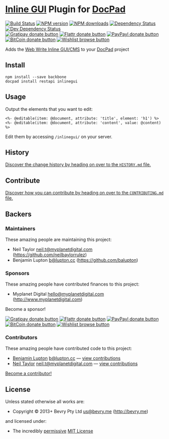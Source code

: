 # [Inline GUI](https://github.com/webwrite/inlinegui) Plugin for [DocPad](http://docpad.org)

<!-- BADGES/ -->

[![Build Status](https://img.shields.io/travis/docpad/docpad-plugin-inlinegui/master.svg)](http://travis-ci.org/docpad/docpad-plugin-inlinegui "Check this project's build status on TravisCI")
[![NPM version](https://img.shields.io/npm/v/docpad-plugin-inlinegui.svg)](https://npmjs.org/package/docpad-plugin-inlinegui "View this project on NPM")
[![NPM downloads](https://img.shields.io/npm/dm/docpad-plugin-inlinegui.svg)](https://npmjs.org/package/docpad-plugin-inlinegui "View this project on NPM")
[![Dependency Status](https://img.shields.io/david/docpad/docpad-plugin-inlinegui.svg)](https://david-dm.org/docpad/docpad-plugin-inlinegui)
[![Dev Dependency Status](https://img.shields.io/david/dev/docpad/docpad-plugin-inlinegui.svg)](https://david-dm.org/docpad/docpad-plugin-inlinegui#info=devDependencies)<br/>
[![Gratipay donate button](https://img.shields.io/gratipay/docpad.svg)](https://www.gratipay.com/docpad/ "Donate weekly to this project using Gratipay")
[![Flattr donate button](https://img.shields.io/badge/flattr-donate-yellow.svg)](http://flattr.com/thing/344188/balupton-on-Flattr "Donate monthly to this project using Flattr")
[![PayPayl donate button](https://img.shields.io/badge/paypal-donate-yellow.svg)](https://www.paypal.com/cgi-bin/webscr?cmd=_s-xclick&hosted_button_id=QB8GQPZAH84N6 "Donate once-off to this project using Paypal")
[![BitCoin donate button](https://img.shields.io/badge/bitcoin-donate-yellow.svg)](https://coinbase.com/checkouts/9ef59f5479eec1d97d63382c9ebcb93a "Donate once-off to this project using BitCoin")
[![Wishlist browse button](https://img.shields.io/badge/wishlist-donate-yellow.svg)](http://amzn.com/w/2F8TXKSNAFG4V "Buy an item on our wishlist for us")

<!-- /BADGES -->


Adds the [Web Write Inline GUI/CMS](https://github.com/webwrite/inlinegui) to your [DocPad](http://docpad.org) project


## Install

```
npm install --save backbone
docpad install restapi inlinegui
```

## Usage

Output the elements that you want to edit:

```
<%- @editable(item: @document, attribute: 'title', element: 'h1') %>
<%- @editable(item: @document, attribute: 'content', value: @content) %>
```

Edit them by accessing `/inlinegui/` on your server.


<!-- HISTORY/ -->

## History
[Discover the change history by heading on over to the `HISTORY.md` file.](https://github.com/docpad/docpad-plugin-inlinegui/blob/master/HISTORY.md#files)

<!-- /HISTORY -->


<!-- CONTRIBUTE/ -->

## Contribute

[Discover how you can contribute by heading on over to the `CONTRIBUTING.md` file.](https://github.com/docpad/docpad-plugin-inlinegui/blob/master/CONTRIBUTING.md#files)

<!-- /CONTRIBUTE -->


<!-- BACKERS/ -->

## Backers

### Maintainers

These amazing people are maintaining this project:

- Neil Taylor <neil.t@myplanetdigital.com> (https://github.com/neilbaylorrulez)
- Benjamin Lupton <b@lupton.cc> (https://github.com/balupton)

### Sponsors

These amazing people have contributed finances to this project:

- Myplanet Digital <hello@myplanetdigital.com> (http://www.myplanetdigital.com)

Become a sponsor!

[![Gratipay donate button](https://img.shields.io/gratipay/docpad.svg)](https://www.gratipay.com/docpad/ "Donate weekly to this project using Gratipay")
[![Flattr donate button](https://img.shields.io/badge/flattr-donate-yellow.svg)](http://flattr.com/thing/344188/balupton-on-Flattr "Donate monthly to this project using Flattr")
[![PayPayl donate button](https://img.shields.io/badge/paypal-donate-yellow.svg)](https://www.paypal.com/cgi-bin/webscr?cmd=_s-xclick&hosted_button_id=QB8GQPZAH84N6 "Donate once-off to this project using Paypal")
[![BitCoin donate button](https://img.shields.io/badge/bitcoin-donate-yellow.svg)](https://coinbase.com/checkouts/9ef59f5479eec1d97d63382c9ebcb93a "Donate once-off to this project using BitCoin")
[![Wishlist browse button](https://img.shields.io/badge/wishlist-donate-yellow.svg)](http://amzn.com/w/2F8TXKSNAFG4V "Buy an item on our wishlist for us")

### Contributors

These amazing people have contributed code to this project:

- [Benjamin Lupton](https://github.com/balupton) <b@lupton.cc> — [view contributions](https://github.com/docpad/docpad-plugin-inlinegui/commits?author=balupton)
- [Neil Taylor](https://github.com/neilbaylorrulez) <neil.t@myplanetdigital.com> — [view contributions](https://github.com/docpad/docpad-plugin-inlinegui/commits?author=neilbaylorrulez)

[Become a contributor!](https://github.com/docpad/docpad-plugin-inlinegui/blob/master/CONTRIBUTING.md#files)

<!-- /BACKERS -->


<!-- LICENSE/ -->

## License

Unless stated otherwise all works are:

- Copyright &copy; 2013+ Bevry Pty Ltd <us@bevry.me> (http://bevry.me)

and licensed under:

- The incredibly [permissive](http://en.wikipedia.org/wiki/Permissive_free_software_licence) [MIT License](http://opensource.org/licenses/mit-license.php)

<!-- /LICENSE -->


